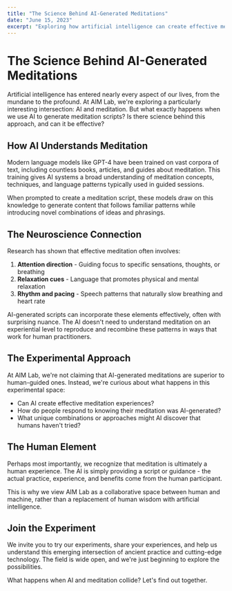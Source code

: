 ```yaml
---
title: "The Science Behind AI-Generated Meditations"
date: "June 15, 2023"
excerpt: "Exploring how artificial intelligence can create effective meditation scripts and what this means for meditation practices."
---
```


# The Science Behind AI-Generated Meditations

Artificial intelligence has entered nearly every aspect of our lives, from the mundane to the profound. At AIM Lab, we're exploring a particularly interesting intersection: AI and meditation. But what exactly happens when we use AI to generate meditation scripts? Is there science behind this approach, and can it be effective?

## How AI Understands Meditation

Modern language models like GPT-4 have been trained on vast corpora of text, including countless books, articles, and guides about meditation. This training gives AI systems a broad understanding of meditation concepts, techniques, and language patterns typically used in guided sessions.

When prompted to create a meditation script, these models draw on this knowledge to generate content that follows familiar patterns while introducing novel combinations of ideas and phrasings.

## The Neuroscience Connection

Research has shown that effective meditation often involves:

1. **Attention direction** - Guiding focus to specific sensations, thoughts, or breathing
2. **Relaxation cues** - Language that promotes physical and mental relaxation
3. **Rhythm and pacing** - Speech patterns that naturally slow breathing and heart rate

AI-generated scripts can incorporate these elements effectively, often with surprising nuance. The AI doesn't need to understand meditation on an experiential level to reproduce and recombine these patterns in ways that work for human practitioners.

## The Experimental Approach

At AIM Lab, we're not claiming that AI-generated meditations are superior to human-guided ones. Instead, we're curious about what happens in this experimental space:

- Can AI create effective meditation experiences?
- How do people respond to knowing their meditation was AI-generated?
- What unique combinations or approaches might AI discover that humans haven't tried?

## The Human Element

Perhaps most importantly, we recognize that meditation is ultimately a human experience. The AI is simply providing a script or guidance - the actual practice, experience, and benefits come from the human participant.

This is why we view AIM Lab as a collaborative space between human and machine, rather than a replacement of human wisdom with artificial intelligence.

## Join the Experiment

We invite you to try our experiments, share your experiences, and help us understand this emerging intersection of ancient practice and cutting-edge technology. The field is wide open, and we're just beginning to explore the possibilities.

What happens when AI and meditation collide? Let's find out together.
